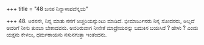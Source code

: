 +++
title = "48 ಜನಪ ನಿನ್ನಾಳಾಪವೆನ್ನಯ"

+++
48. ಅರಸನೇ, ನಿನ್ನ ಮಾತು ನನಗೆ ಅಚ್ಚರಿಯನ್ನುಂಟು ಮಾಡಿದೆ. ಭೀಮಾರ್ಜುನರು ನಿನ್ನ ಸೋದರರು, ಅಲ್ಲದೆ ಅವರಿಗೆ ನೀನು ತುಂಬಾ ಬೇಕಾದವನು. ಅವರಿರುವಾಗ ನೀನೇಕೆ ಮಾದ್ರೇಯರನ್ನು ಬದುಕಿಸ ಬಯಸಿದೆ ? ಹೇಳು ? ಎಂದು ಯಕ್ಷನು ಕೇಳಲು, ಧರ್ಮರಾಯನು ನಸುನಗುತ್ತಾ ಇಂತೆಂದನು.